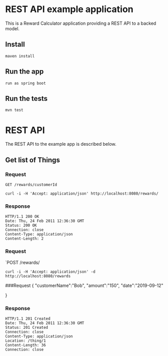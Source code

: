 # REST API example application

This is a Reward Calculator application providing a REST
API to a backed model.



## Install

    maven install

## Run the app

    run as spring boot 

## Run the tests

    mvn test

# REST API

The REST API to the example app is described below.

## Get list of Things

### Request

`GET /rewards/customerId`

    curl -i -H 'Accept: application/json' http://localhost:8080/rewards/

### Response

    HTTP/1.1 200 OK
    Date: Thu, 24 Feb 2011 12:36:30 GMT
    Status: 200 OK
    Connection: close
    Content-Type: application/json
    Content-Length: 2

    


### Request

`POST /rewards/

    curl -i -H 'Accept: application/json' -d  http://localhost:8080/rewards
###Request
  {
  "customerName":"Bob",
  "amount":"150",
  "date":"2019-09-12"  


 }
### Response

    HTTP/1.1 201 Created
    Date: Thu, 24 Feb 2011 12:36:30 GMT
    Status: 201 Created
    Connection: close
    Content-Type: application/json
    Location: /thing/1
    Content-Length: 36
    Connection: close
